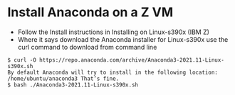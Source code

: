 # Install Anaconda on a Z VM

- Follow the Install instructions in Installing on Linux-s390x (IBM Z)
- Where it says download the Anaconda installer for Linux-s390x use the curl command to download from command line

```
$ curl -O https://repo.anaconda.com/archive/Anaconda3-2021.11-Linux-s390x.sh
By default Anaconda will try to install in the following location: /home/ubuntu/anaconda3 That’s fine.
$ bash ./Anaconda3-2021.11-Linux-s390x.sh
```

